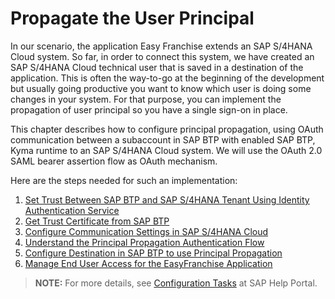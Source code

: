 # Propagate the User Principal

In our scenario, the application Easy Franchise extends an SAP S/4HANA Cloud system. So far, in order to connect this system, we have created an SAP S/4HANA Cloud technical user that is saved in a destination of the application. This is often the way-to-go at the beginning of the development but usually going productive you want to know which user is doing some changes in your system. For that purpose, you can implement the propagation of user principal so you have a single sign-on in place.

This chapter describes how to configure principal propagation, using OAuth communication between a subaccount in SAP BTP with enabled SAP BTP, Kyma runtime to an SAP S/4HANA Cloud system. We will use the OAuth 2.0 SAML bearer assertion flow as OAuth mechanism.

Here are the steps needed for such an implementation:
1. [Set Trust Between SAP BTP and SAP S/4HANA Tenant Using Identity Authentication Service](./set-trust-between-btp-and-s4-via-ias/README.md)
1. [Get Trust Certificate from SAP BTP](./configure-oauth-communication/README.md)
1. [Configure Communication Settings in SAP S/4HANA Cloud](./configure-s4/README.md)
1. [Understand the Principal Propagation Authentication Flow](./run-app-with-principal-propagation/README.md)
1. [Configure Destination in SAP BTP to use Principal Propagation](./configure-destination/README.md)
1. [Manage End User Access for the EasyFranchise Application](./manage-end-users/README.md)
      
> **NOTE:** For more details, see [Configuration Tasks](https://help.sap.com/viewer/cca91383641e40ffbe03bdc78f00f681/Cloud/en-US/6e5e004b6553403486a03da53bfcaf4e.html) at SAP Help Portal. 
